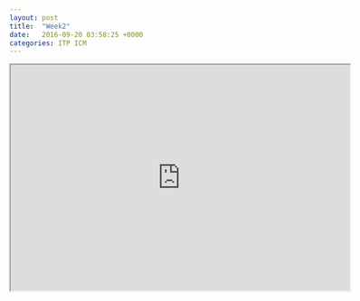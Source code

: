 ```yaml
---
layout: post
title:  "Week2"
date:   2016-09-20 03:58:25 +0000
categories: ITP ICM
---
```


<iframe width=600 height=400 src="https://alpha.editor.p5js.org/embed/B1Aw47Ch"></iframe>
